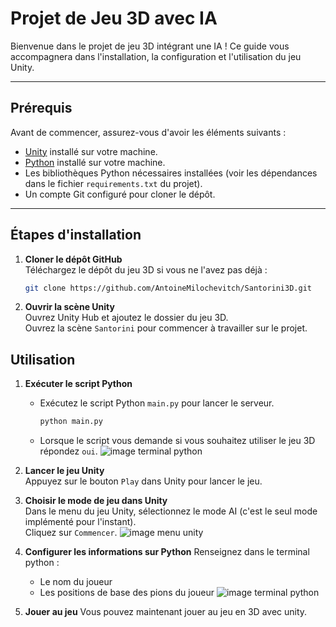 # Projet de Jeu 3D avec IA

Bienvenue dans le projet de jeu 3D intégrant une IA ! Ce guide vous accompagnera dans l'installation, la configuration et l'utilisation du jeu Unity.

---

## Prérequis

Avant de commencer, assurez-vous d'avoir les éléments suivants :  
- [Unity](https://unity.com/) installé sur votre machine.  
- [Python](https://www.python.org/) installé sur votre machine.  
- Les bibliothèques Python nécessaires installées (voir les dépendances dans le fichier `requirements.txt` du projet).  
- Un compte Git configuré pour cloner le dépôt.

---

## Étapes d'installation

1. **Cloner le dépôt GitHub**  
   Téléchargez le dépôt du jeu 3D si vous ne l'avez pas déjà :  
   ```bash
   git clone https://github.com/AntoineMilochevitch/Santorini3D.git
    ```
2. **Ouvrir la scène Unity**  
   Ouvrez Unity Hub et ajoutez le dossier du jeu 3D.  
   Ouvrez la scène `Santorini` pour commencer à travailler sur le projet.

## Utilisation
1. **Exécuter le script Python**  
   - Exécutez le script Python `main.py` pour lancer le serveur.  
        ```bash
        python main.py
        ```
   - Lorsque le script vous demande si vous souhaitez utiliser le jeu 3D répondez `oui`.
   ![image terminal python](images/demandeTerminalPython.png)
2. **Lancer le jeu Unity**  
   Appuyez sur le bouton `Play` dans Unity pour lancer le jeu.  

3. **Choisir le mode de jeu dans Unity**  
   Dans le menu du jeu Unity, sélectionnez le mode AI (c'est le seul mode implémenté pour l'instant).  
   Cliquez sur `Commencer`.
    ![image menu unity](images/menu3D.png)

4. **Configurer les informations sur Python**
    Renseignez dans le terminal python :
    - Le nom du joueur
    - Les positions de base des pions du joueur
   ![image terminal python](images/initialisationPionPython.png)

5. **Jouer au jeu**
    Vous pouvez maintenant jouer au jeu en 3D avec unity.


